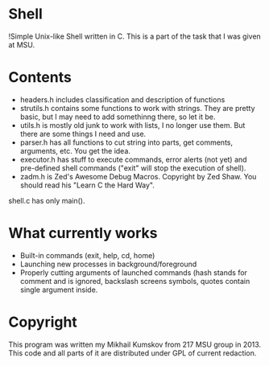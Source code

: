Shell
=====

!Simple Unix-like Shell written in C. This is a part of the task that I was given at MSU.

Contents
=====
* headers.h includes classification and description of functions
* strutils.h contains some functions to work with strings. They are pretty basic, but I may need to add somethinng there, so let it be.
* utils.h is mostly old junk to work with lists, I no longer use them. But there are some things I need and use.
* parser.h has all functions to cut string into parts, get comments, arguments, etc. You get the idea.
* executor.h has stuff to execute commands, error alerts (not yet) and pre-defined shell commands ("exit" will stop the execution of shell).
* zadm.h is Zed's Awesome Debug Macros. Copyright by Zed Shaw. You should read his "Learn C the Hard Way".

shell.c has only main().

What currently works
===
* Built-in commands (exit, help, cd, home)
* Launching new processes in background/foreground
* Properly cutting arguments of launched commands (hash stands for comment and is ignored, backslash screens symbols, quotes contain single argument inside.


Copyright
===
This program was written my Mikhail Kumskov from 217 MSU group in 2013. This code and all parts of it are distributed under GPL of current redaction.

